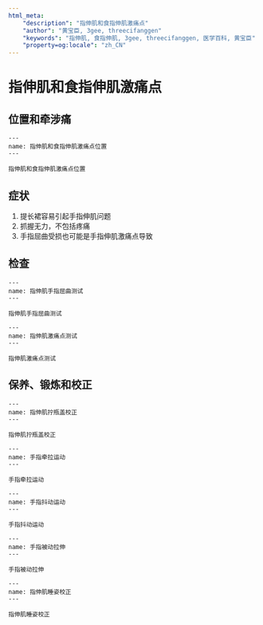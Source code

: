 ```yaml
---
html_meta:
    "description": "指伸肌和食指伸肌激痛点"
    "author": "黄宝臣, 3gee, threecifanggen"
    "keywords": "指伸肌, 食指伸肌, 3gee, threecifanggen, 医学百科, 黄宝臣"
    "property=og:locale": "zh_CN"
---
```

# 指伸肌和食指伸肌激痛点

## 位置和牵涉痛

```{figure} assets/img/2022-01-21-11-27-52.png
---
name: 指伸肌和食指伸肌激痛点位置
---

指伸肌和食指伸肌激痛点位置
```

## 症状

1. 提长裙容易引起手指伸肌问题
2. 抓握无力，不包括疼痛
3. 手指屈曲受损也可能是手指伸肌激痛点导致

## 检查

```{figure} assets/img/2022-01-21-11-30-24.png
---
name: 指伸肌手指屈曲测试
---

指伸肌手指屈曲测试
```

```{figure} assets/img/2022-01-21-11-31-31.png
---
name: 指伸肌激痛点测试
---

指伸肌激痛点测试
```

## 保养、锻炼和校正

```{figure} assets/img/2022-01-21-11-32-35.png
---
name: 指伸肌拧瓶盖校正
---

指伸肌拧瓶盖校正
```

```{figure} assets/img/2022-01-21-11-42-09.png
---
name: 手指牵拉运动
---

手指牵拉运动
```

```{figure} assets/img/2022-01-21-11-42-36.png
---
name: 手指抖动运动
---

手指抖动运动
```

```{figure} assets/img/2022-01-21-11-43-01.png
---
name: 手指被动拉伸
---

手指被动拉伸
```

```{figure} assets/img/2022-01-21-11-43-29.png
---
name: 指伸肌睡姿校正
---

指伸肌睡姿校正
```